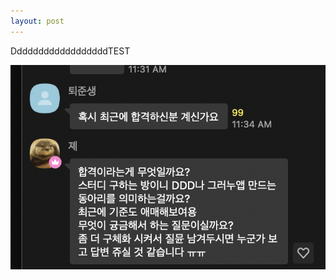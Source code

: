 ```yaml
---
layout: post
---
```








DdddddddddddddddddTEST

![Screen Shot 2023-05-05 at 1.54.08 PM](../assets/Screen%20Shot%202023-05-05%20at%201.54.08%20PM.png)
